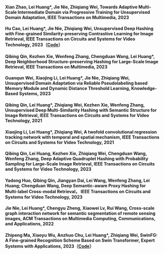 #### Xian Zhao, Lei Huang*, Jie Nie, Zhiqiang Wei, Towards Adaptive Multi-Scale Intermediate Domain via Progressive Training for Unsupervised Domain Adaptation, IEEE Transactions on Multimedia,  2023
#### Hu Cao, Lei Huang*, Jie Nie, Zhiqiang Wei, Unsupervised Deep Hashing with Fine-grained Similarity-preserving Contrastive Learning for Image Retrieval,  IEEE Transactions on Circuits and Systems for Video Technology, 2023（[Code](https://github.com/huanglab-research/FSCH)）
#### Qibing Qin, Kezhen Xie, Wenfeng Zhang, Chengduan Wang, Lei Huang*, Deep Neighborhood Structure-preserving Hashing for Large-Scale Image Retrieval,  IEEE Transactions on Multimedia, 2023
#### Guanqun Wei, Xiaojing Li, Lei Huang*, Jie Nie, Zhiqiang Wei, Unsupervised Domain Adaptation via Reliable Pseudolabeling based Memory Module and Dynamic Distance Threshold Learning, Knowledge-Based Systems,  2023
#### Qibing Qin, Lei Huang*, Zhiqiang Wei, Kezhen Xie, Wenfeng Zhang, Unsupervised Deep Multi-Similarity Hashing with Semantic Structure for Image Retrieval, IEEE Transactions on Circuits and Systems for Video Technology, 2021
#### Xiaojing Li, Lei Huang*, Zhiqiang Wei, A twofold convolutional regression tracking network with temporal and spatial mechanism,  IEEE Transactions on Circuits and Systems for Video Technology,  2021
#### Qibing Qin, Lei Huang, Kezhen Xie, Zhiqiang Wei, Chengduan Wang, Wenfeng Zhang, Deep Adaptive Quadruplet Hashing with Probability Sampling for Large-Scale Image Retrieval, IEEE Transactions on Circuits and Systems for Video Technology, 2023
#### Yadong Huo, Qibing Qin, Jiangyan Dai, Lei Wang, Wenfeng Zhang, Lei Huang; Chengduan Wang, Deep Semantic-aware Proxy Hashing for Multi-label Cross-modal Retrieval， IEEE Transactions on Circuits and Systems for Video Technology, 2023
#### Jie Nie, Lei Huang*, Chengyu Zheng, Xiaowei Lv, Rui Wang, Cross-scale graph interaction network for semantic segmentation of remote sensing images, ACM Transactions on Multimedia Computing, Communications, and Applications, 2022
#### Zhipeng Ma, Xiaoyu Wu, Anzhuo Chu, Lei Huang*, Zhiqiang Wei, SwinFG: A Fine-grained Recognition Scheme Based on Swin Transformer, Expert Systems with Applications, 2023（[Code](https://github.com/huanglab-research/SwinFG)）

<!--
**huanglab-research/huanglab-research** is a ✨ _special_ ✨ repository because its `README.md` (this file) appears on your GitHub profile.

Here are some ideas to get you started:

- 🔭 I’m currently working on ...
- 🌱 I’m currently learning ...
- 👯 I’m looking to collaborate on ...
- 🤔 I’m looking for help with ...
- 💬 Ask me about ...
- 📫 How to reach me: ...
- 😄 Pronouns: ...
- ⚡ Fun fact: ...
-->
